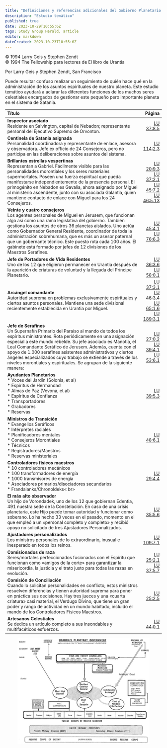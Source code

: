 ```yaml
---
title: "Definiciones y referencias adicionales del Gobierno Planetario de Urantia"
description: "Estudio temático"
published: true
date: 2023-10-29T10:55:6Z
tags: Study Group Herald, article
editor: markdown
dateCreated: 2023-10-23T10:55:6Z
---
```


<p class="v-card v-sheet theme--light grey lighten-3 px-2">© 1994 Larry Geis y Stephen Zendt<br>© 1994 The Fellowship para lectores de El libro de Urantia</p>


Por Larry Geis y Stephen Zendt, San Francisco

Puede resultar confuso realizar un seguimiento de quién hace qué en la administración de los asuntos espirituales de nuestro planeta. Este estudio temático ayudará a aclarar las diferentes funciones de los muchos seres celestiales encargados de gestionar este pequeño pero importante planeta en el sistema de Satania.

Título | Página
:--- | ---:
**Inspector asociado**<br>Residente en Salvington, capital de Nebadon; representante personal del Ejecutivo Supremo de Orvonton. | [LU 37:8.5](/es/The_Urantia_Book/37#p8_5)
**Centinela de Satania asignada**<br>Personalidad coordinadora y representante de enlace, asesora y observadora. Jefe ex officio de 24 Consejeros, pero no participa en las deliberaciones sobre asuntos del sistema. | [LU 114:2.3](/es/The_Urantia_Book/114#p2_3)
**Brillantes estrellas vespertinas**<br>Representan a Gabriel. Fácilmente visible para las personalidades morontiales y los seres materiales supermortales. Poseen una fuerza espiritual que pueda manifestarse independientemente de la presencia personal. El primogénito en Nebadon es Gavalia, ahora asignado por Miguel al ministerio ascendente, junto con su asociada Galantia, quien mantiene contacto de enlace con Miguel para los 24 Consejeros. | [LU 20:9.3](/es/The_Urantia_Book/20#p9_3)<br>[LU 37:2.1](/es/The_Urantia_Book/37#p2_1)<br>[LU 45:7.2](/es/The_Urantia_Book/45#p7_2)<br>[LU 46:5.13](/es/The_Urantia_Book/46#p5_13)
**Veinte y cuatro consejeros**<br>Los agentes personales de Miguel en Jerusem, que funcionan algo así como una rama legislativa del gobierno. También gestiona los asuntos de otros 36 planetas aislados. Uno actúa como Gobernador General Residente, coordinador de toda la administración sobrehumana, que es más un asesor paternal que un gobernante técnico. Este puesto rota cada 100 años. El gabinete está formado por jefes de 12 divisiones de los Maestros Serafines. | [LU 45:4.1](/es/The_Urantia_Book/45#p4_1)<br>[LU 76:6.3](/es/The_Urantia_Book/76#p6_3)
**Jefe de Portadores de Vida Residentes**<br>Uno de los 12 que eligieron permanecer en Urantia después de la aparición de criaturas de voluntad y la llegada del Príncipe Planetario. | [LU 36:3.6](/es/The_Urantia_Book/36#p3_6)<br>[LU 58:0.1](/es/The_Urantia_Book/58#p0_1)
**Arcángel comandante**<br>Autoridad suprema en problemas exclusivamente espirituales y ciertos asuntos personales. Mantiene una sede divisional recientemente establecida en Urantia por Miguel. | [LU 37:3.1](/es/The_Urantia_Book/37#p3_1)<br>[LU 46:3.4](/es/The_Urantia_Book/46#p3_4)<br>[LU 65:1.6](/es/The_Urantia_Book/65#p1_6)<br>[LU 189:3.1](/es/The_Urantia_Book/189#p3_1)
**Jefe de Serafines**<br>Un Supernafín Primario del Paraíso al mando de todos los espíritus ministrantes. Rota periódicamente en una asignación especial a este mundo rebelde. Su jefe asociado es Manotia, el Leal Comandante Seráfico de Jerusem. Además, cuenta con el apoyo de 1.000 serafines asistentes administrativos y ciertos ángeles especializados cuyo trabajo se extiende a través de los niveles morontiales y espirituales. Se agrupan de la siguiente manera: | [LU 27:0.2](/es/The_Urantia_Book/27#p0_2)<br>[LU 39:4.1](/es/The_Urantia_Book/39#p4_1)<br>[LU 53:6.1](/es/The_Urantia_Book/53#p6_1)
**Ayudantes Planetarios**<br>\* Voces del Jardín (Solonia, et al)<br>\* Espíritus de Hermandad<br>\* Almas de Paz (Vevona, et al)<br>\* Espíritus de Confianza<br>\* Transportadores<br>\* Grabadores<br>\* Reservas<br> | [LU 39:5.3](/es/The_Urantia_Book/39#p5_3)
**Ministros de Transición**<br>\* Evangelios Seráficos<br>\* Intérpretes raciales<br>\* Planificadores mentales<br>\* Consejeros Morontiales<br>\* Técnicos<br>\* Registradores/Maestros<br >\* Reservas ministeriales<br>| [LU 48:6.1](/es/The_Urantia_Book/48#p6_1)
**Controladores físicos maestros**<br>\* 10 controladores mecánicos<br>\* 100 transformadores de energía<br>\* 1000 transmisores de energía<br>\* Asociadores primarios/disociadores secundarios<br>\* Frandalanks/Chronoldeks< br> | [LU 29:4.4](/es/The_Urantia_Book/29#p4_4)
**El más alto observador**<br>Un hijo de Vorondadek, uno de los 12 que gobiernan Edentia, 491 nuestra sede de la Constelación. En caso de una crisis planetaria, este Hijo puede tomar autoridad y funcionar como soberano. Lo ha hecho 33 veces en el pasado, momento en el que empleó a un «personal completo y completo» y recibió apoyo no solicitado de tres Ajustadores Personalizados. | [LU 35:5.6](/es/The_Urantia_Book/35#p5_6)
**Ajustadores personalizados**<br>Los ministros personales de lo extraordinario, inusual e inesperado en todos los reinos. | [LU 109:7.1](/es/The_Urantia_Book/109#p7_1)
**Comisionados de raza**<br>Seres/mortales perfeccionados fusionados con el Espíritu que funcionan como «amigos de la corte» para garantizar la misericordia, la justicia y el trato justo para todas las razas en evolución. | [LU 25:2.1](/es/The_Urantia_Book/25#p2_1)<br>[LU 37:5.7](/es/The_Urantia_Book/37#p5_7)
**Comisión de Conciliación**<br>Cuando lo solicitan personalidades en conflicto, estos ministros resuelven diferencias y tienen autoridad suprema para poner en práctica sus decisiones. Hay tres jueces y una «cuarta criatura» casi material, el Verdugo Divino, que tiene un gran poder y rango de actividad en un mundo habitado, incluido el mando de los Controladores Físicos Maestros. | [LU 25:2.5](/es/The_Urantia_Book/25#p2_5)
**Artesanos Celestiales**<br>Se dedica un artículo completo a sus insondables y multifacéticos esfuerzos. | [LU 44:0.1](/es/The_Urantia_Book/44#p0_1)

<figure id="Figure_1" class="image urantiapedia">
<img src="/image/article/Study_Group_Herald/Urantia_Planetary_Government.jpg">
</figure>

